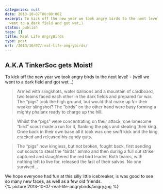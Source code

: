 ```yaml
---
categories: null
date: 2013-10-07T00:00:00Z
excerpt: To kick off the new year we took angry birds to the next level! - (well we
  went to a dark field and got wet…)
status: publish
tags: []
title: Real Life AngryBirds
type: post
url: /2013/10/07/real-life-angrybirds/
---
```


## A.K.A TinkerSoc gets Moist! ##

To kick off the new year we took angry birds to the next level! - (well we went to a dark field and got wet…)

<!--more-->

> Armed with slingshots, water balloons and a mountain of cardboard, two teams faced each other in the dark fields and prepared for war. The “pigs” took the high ground, but would that make up for their weaker slingshot? The “birds” on the other hand were busy forming a mighty phalanx ready to charge up the hill. 

> Whilst the “pigs” were concentrating on their attack, one lonesome “bird” scout made a run for it, flanking the pigs and stealing their king. Once back in their own base all it took was one swift kick and the king cracked and released his candy guts.

>The “pigs” now kingless, but not broken, fought back, first sending out scouts to steal the “birds” ammo and then during a full out strike captured and slaughtered the red bird leader. Both teams, with nothing left to live for, released the last of their salvos. No one survived…

We hope everyone had fun at this silly little icebreaker, is was good to see so many new faces, as well as a few old friends.  
{% picture 2013-10-07-real-life-angrybirds/angry.jpg %}

